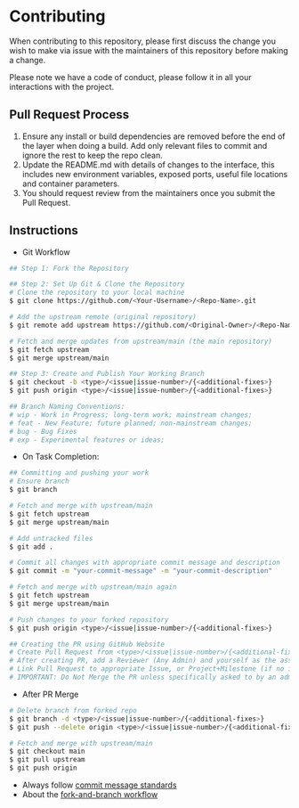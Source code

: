 # Contributing

When contributing to this repository, please first discuss the change you wish to make via issue with the maintainers of this repository before making a change.

Please note we have a code of conduct, please follow it in all your interactions with the project.

## Pull Request Process

1. Ensure any install or build dependencies are removed before the end of the layer when doing a
   build. Add only relevant files to commit and ignore the rest to keep the repo clean.
2. Update the README.md with details of changes to the interface, this includes new environment
   variables, exposed ports, useful file locations and container parameters.
3. You should request review from the maintainers once you submit the Pull Request.

## Instructions

- Git Workflow

```bash
## Step 1: Fork the Repository

## Step 2: Set Up Git & Clone the Repository
# Clone the repository to your local machine
$ git clone https://github.com/<Your-Username>/<Repo-Name>.git

# Add the upstream remote (original repository)
$ git remote add upstream https://github.com/<Original-Owner>/<Repo-Name>.git

# Fetch and merge updates from upstream/main (the main repository)
$ git fetch upstream
$ git merge upstream/main

## Step 3: Create and Publish Your Working Branch
$ git checkout -b <type>/<issue|issue-number>/{<additional-fixes>}
$ git push origin <type>/<issue|issue-number>/{<additional-fixes>}

## Branch Naming Conventions:
# wip - Work in Progress; long-term work; mainstream changes;
# feat - New Feature; future planned; non-mainstream changes;
# bug - Bug Fixes
# exp - Experimental features or ideas;

```

- On Task Completion:

```bash
## Committing and pushing your work
# Ensure branch
$ git branch

# Fetch and merge with upstream/main
$ git fetch upstream
$ git merge upstream/main

# Add untracked files
$ git add .

# Commit all changes with appropriate commit message and description
$ git commit -m "your-commit-message" -m "your-commit-description"

# Fetch and merge with upstream/main again
$ git fetch upstream
$ git merge upstream/main

# Push changes to your forked repository
$ git push origin <type>/<issue|issue-number>/{<additional-fixes>}

## Creating the PR using GitHub Website
# Create Pull Request from <type>/<issue|issue-number>/{<additional-fixes>} branch in your forked repository to the main branch in the upstream repository
# After creating PR, add a Reviewer (Any Admin) and yourself as the assignee
# Link Pull Request to appropriate Issue, or Project+Milestone (if no issue created)
# IMPORTANT: Do Not Merge the PR unless specifically asked to by an admin.
```

- After PR Merge

```bash
# Delete branch from forked repo
$ git branch -d <type>/<issue|issue-number>/{<additional-fixes>}
$ git push --delete origin <type>/<issue|issue-number>/{<additional-fixes>}

# Fetch and merge with upstream/main
$ git checkout main
$ git pull upstream
$ git push origin
```

- Always follow [commit message standards](https://chris.beams.io/posts/git-commit/)
- About the [fork-and-branch workflow](https://blog.scottlowe.org/2015/01/27/using-fork-branch-git-workflow/)